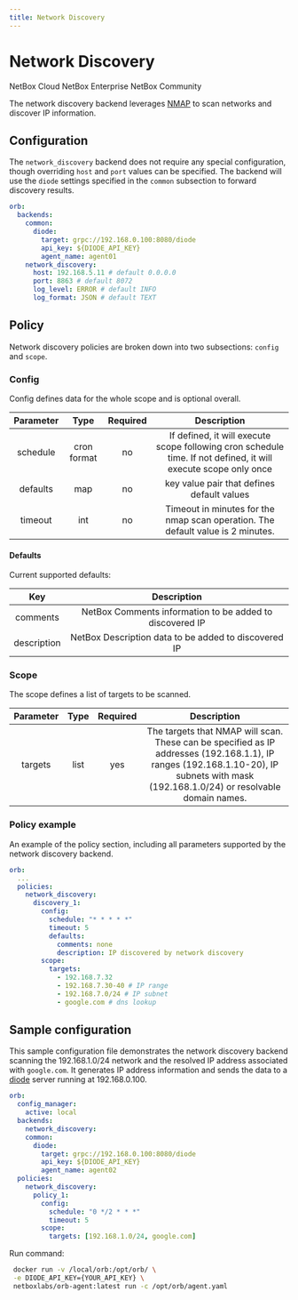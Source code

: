 ```yaml
---
title: Network Discovery
---
```

# Network Discovery

<span className="pill pill-cloud">NetBox Cloud</span>
<span className="pill pill-enterprise">NetBox Enterprise</span>
<span className="pill pill-community">NetBox Community</span>

The network discovery backend leverages [NMAP](https://nmap.org/) to scan networks and discover IP information.


## Configuration
The `network_discovery` backend does not require any special configuration, though overriding `host` and `port` values can be specified. The backend will use the `diode` settings specified in the `common` subsection to forward discovery results.


```yaml
orb:
  backends:
    common:
      diode:
        target: grpc://192.168.0.100:8080/diode
        api_key: ${DIODE_API_KEY}
        agent_name: agent01
    network_discovery:
      host: 192.168.5.11 # default 0.0.0.0
      port: 8863 # default 8072
      log_level: ERROR # default INFO
      log_format: JSON # default TEXT

```

## Policy
Network discovery policies are broken down into two subsections: `config` and `scope`.

### Config
Config defines data for the whole scope and is optional overall.

| Parameter | Type | Required | Description |
|:---------:|:----:|:--------:|:-----------:|
| schedule | cron format | no  |  If defined, it will execute scope following cron schedule time. If not defined, it will execute scope only once  |
| defaults | map | no  |  key value pair that defines default values  |
| timeout | int | no | Timeout in minutes for the nmap scan operation. The default value is 2 minutes.

#### Defaults
Current supported defaults:

|  Key  |  Description  |
|:-----:|:-------------:|
| comments  |  NetBox Comments information to be added to discovered IP |
| description  |  NetBox Description data to be added to discovered IP |

### Scope
The scope defines a list of targets to be scanned.

| Parameter | Type | Required | Description |
|:---------:|:----:|:--------:|:-----------:|
| targets | list | yes  | The targets that NMAP will scan. These can be specified as IP addresses (192.168.1.1), IP ranges (192.168.1.10-20), IP subnets with mask (192.168.1.0/24) or resolvable domain names. |

### Policy example
An example of the policy section, including all parameters supported by the network discovery backend.
```yaml
orb:
  ...
  policies:
    network_discovery:
      discovery_1:
        config:
          schedule: "* * * * *"
          timeout: 5
          defaults:
            comments: none
            description: IP discovered by network discovery
        scope:
          targets:
            - 192.168.7.32
            - 192.168.7.30-40 # IP range
            - 192.168.7.0/24 # IP subnet
            - google.com # dns lookup

```

## Sample configuration
This sample configuration file demonstrates the network discovery backend scanning the 192.168.1.0/24 network and the resolved IP address associated with `google.com`. It generates IP address information and sends the data to a [diode](https://github.com/netboxlabs/diode) server running at 192.168.0.100.

```yaml
orb:
  config_manager:
    active: local
  backends:
    network_discovery:
    common:
      diode:
        target: grpc://192.168.0.100:8080/diode
        api_key: ${DIODE_API_KEY}
        agent_name: agent02
  policies:
    network_discovery:
      policy_1:
        config:
          schedule: "0 */2 * * *"
          timeout: 5
        scope:
          targets: [192.168.1.0/24, google.com]
```

Run command:
```sh
 docker run -v /local/orb:/opt/orb/ \
 -e DIODE_API_KEY={YOUR_API_KEY} \
 netboxlabs/orb-agent:latest run -c /opt/orb/agent.yaml
```